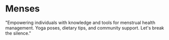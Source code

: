 # Menses
"Empowering individuals with knowledge and tools for menstrual health management. Yoga poses, dietary tips, and community support. Let's break the silence."
